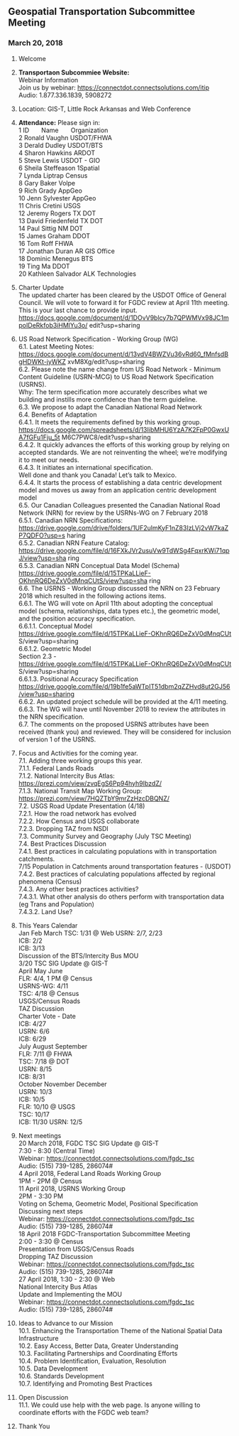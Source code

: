 
## Geospatial Transportation Subcommittee Meeting
### March 20, 2018 

1. Welcome   

2. **Transportaon Subcommiee Website:**  
Webinar Information   
Join us by webinar: https://connectdot.connectsolutions.com/itip   
Audio: 1.877.336.1839, 5908272   

3. Location: GIS-T, Little Rock Arkansas and Web Conference   

4. **Attendance:**  Please sign in:   
1 ID &nbsp; &nbsp; &nbsp; Name &nbsp; &nbsp; &nbsp; Organization    
2 Ronald Vaughn USDOT/FHWA   
3 Derald Dudley USDOT/BTS  
4 Sharon Hawkins ARDOT  
5 Steve Lewis USDOT - GIO  
6 Sheila Steffeason 1Spatial  
7 Lynda Liptrap Census  
8 Gary Baker Volpe  
9 Rich Grady AppGeo  
10 Jenn Sylvester AppGeo  
11 Chris Cretini USGS  
12 Jeremy Rogers TX DOT  
13 David Friedenfeld TX DOT  
14 Paul Sittig NM DOT  
15 James Graham DDOT  
16 Tom Roff FHWA  
17 Jonathan Duran AR GIS Office  
18 Dominic Menegus BTS   
19 Ting Ma DDOT  
20 Kathleen Salvador ALK Technologies  

5. Charter Update   
The updated charter has been cleared by the USDOT Office of General Council. We will vote to
forward it for FGDC review at April 11th meeting. This is your last chance to provide input.   
https://docs.google.com/document/d/1DOvV9blcy7b7QPWMVx98JC1mpoIDeRkfob3iHMlYu3o/
edit?usp=sharing   

6. US Road Network Specification - Working Group (WG)     
6.1. Latest Meeting Notes:
https://docs.google.com/document/d/13vdV4BWZVu36vRd60_fMnfsdBgHDWKt-jyWKZ
xvM8Xg/edit?usp=sharing   
6.2. Please note the name change from US Road Network - Minimum Content Guideline
(USRN-MCG) to US Road Network Specification (USRNS).   
Why: The term specification more accurately describes what we building and instills
more confidence than the term guideline.   
6.3. We propose to adapt the Canadian National Road Network   
6.4. Benefits of Adaptation  
6.4.1. It meets the requirements defined by this working group.   
https://docs.google.com/spreadsheets/d/13IibMHU6YzA7K2FpP0GwxUA7fGFu1Fju_5t
M6C7PWC8/edit?usp=sharing   
6.4.2. It quickly advances the efforts of this working group by relying on accepted
standards. We are not reinventing the wheel; we’re modifying it to meet our
needs.   
6.4.3. It initiates an international specification.  
Well done and thank you Canada! Let’s talk to Mexico.  
6.4.4. It starts the process of establishing a data centric development model and
moves us away from an application centric development model  
6.5. Our Canadian Colleagues presented the Canadian National Road Network (NRN) for
review by the USRNs-WG on 7 February 2018  
6.5.1. Canadian NRN Specifications:  
https://drive.google.com/drive/folders/1UF2ulmKyF1nZ83IzLVj2vW7kaZP7QDFO?usp=s
haring  
6.5.2. Canadian NRN Feature Catalog:  
https://drive.google.com/file/d/16FXkJVr2usuVw9TdWSg4FqxrKWi71qpJ/view?usp=sha
ring  
6.5.3. Canadian NRN Conceptual Data Model (Schema)  
https://drive.google.com/file/d/15TPKaLLieF-OKhnRQ6DeZxV0dMnqCUtS/view?usp=sha
ring  
6.6. The USRNS - Working Group discussed the NRN on 23 February 2018 which resulted in
the following actions items.  
6.6.1. The WG will vote on April 11th about adopting the conceptual model (schema,
relationships, data types etc.), the geometric model, and the position accuracy
specification.   
6.6.1.1. Conceptual Model   
https://drive.google.com/file/d/15TPKaLLieF-OKhnRQ6DeZxV0dMnqCUt
S/view?usp=sharing   
6.6.1.2. Geometric Model  
Section 2.3 -  
https://drive.google.com/file/d/15TPKaLLieF-OKhnRQ6DeZxV0dMnqCUt
S/view?usp=sharing  
6.6.1.3. Positional Accuracy Specification  
https://drive.google.com/file/d/19b1fe5aWTpIT51dbm2qZZHvd8ut2GJ56/view?usp=sharing  
6.6.2. An updated project schedule will be provided at the 4/11 meeting.  
6.6.3. The WG will have until November 2018 to review the attributes in the NRN
specification.  
6.7. The comments on the proposed USRNS attributes have been received (thank you) and
reviewed. They will be considered for inclusion of version 1 of the USRNS.   

7. Focus and Activities for the coming year.  
7.1. Adding three working groups this year.  
7.1.1. Federal Lands Roads  
7.1.2. National Intercity Bus Atlas: https://prezi.com/view/zvqEgS6Pp94hyh9IbzdZ/  
7.1.3. National Transit Map Working Group:  
https://prezi.com/view/7HQZTbY9mrZzHzcDBQNZ/  
7.2. USGS Road Update Presentation (4/18)  
7.2.1. How the road network has evolved  
7.2.2. How Census and USGS collaborate  
7.2.3. Dropping TAZ from NSDI  
7.3. Community Survey and Geography (July TSC Meeting)  
7.4. Best Practices Discussion  
7.4.1. Best practices in calculating populations with in transportation catchments.  
7/15 Population in Catchments around transportation features - (USDOT)  
7.4.2. Best practices of calculating populations affected by regional phenomena
(Census)  
7.4.3. Any other best practices activities?  
7.4.3.1. What other analysis do others perform with transportation data (eg
Trans and Population)  
7.4.3.2. Land Use?  

8. This Years Calendar  
Jan Feb March
TSC: 1/31 @ Web USRN: 2/7, 2/23  
ICB: 2/2  
ICB: 3/13  
Discussion of the BTS/Intercity Bus MOU  
3/20 TSC SIG Update @ GIS-T  
April May June  
FLR: 4/4, 1 PM @ Census  
USRNS-WG: 4/11  
TSC: 4/18 @ Census  
USGS/Census Roads  
TAZ Discussion  
Charter Vote - Date  
ICB: 4/27  
USRN: 6/6  
ICB: 6/29  
July August September  
FLR: 7/11 @ FHWA  
TSC: 7/18 @ DOT  
USRN: 8/15  
ICB: 8/31  
October November December  
USRN: 10/3  
ICB: 10/5  
FLR: 10/10 @ USGS  
TSC: 10/17  
ICB: 11/30 USRN: 12/5  

9. Next meetings  
20 March 2018, FGDC TSC SIG Update @ GIS-T  
7:30 - 8:30 (Central Time)  
Webinar: https://connectdot.connectsolutions.com/fgdc_tsc  
Audio: (515) 739-1285, 286074#  
4 April 2018, Federal Land Roads Working Group  
1PM - 2PM @ Census  
11 April 2018, USRNS Working Group  
2PM - 3:30 PM  
Voting on Schema, Geometric Model, Positional Specification  
Discussing next steps  
Webinar: https://connectdot.connectsolutions.com/fgdc_tsc  
Audio: (515) 739-1285, 286074#  
18 April 2018 FGDC-Transportation Subcommittee Meeting  
2:00 - 3:30 @ Census   
Presentation from USGS/Census Roads    
Dropping TAZ Discussion  
Webinar: https://connectdot.connectsolutions.com/fgdc_tsc  
Audio: (515) 739-1285, 286074#  
27 April 2018, 1:30 - 2:30 @ Web  
National Intercity Bus Atlas  
Update and Implementing the MOU  
Webinar: https://connectdot.connectsolutions.com/fgdc_tsc  
Audio: (515) 739-1285, 286074#  

10. Ideas to Advance to our Mission   
10.1. Enhancing the Transportation Theme of the National Spatial Data Infrastructure  
10.2. Easy Access, Better Data, Greater Understanding    
10.3. Facilitating Partnerships and Coordinating Efforts  
10.4. Problem Identification, Evaluation, Resolution  
10.5. Data Development      
10.6. Standards Development  
10.7. Identifying and Promoting Best Practices    

11. Open Discussion   
11.1. We could use help with the web page. Is anyone willing to coordinate efforts with the
FGDC web team?     

12. Thank You   
